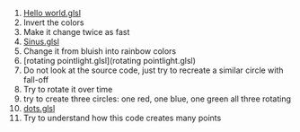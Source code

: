 1. [Hello world.glsl](Hello%20world.glsl)
  1. Invert the colors
  1. Make it change twice as fast
1. [Sinus.glsl](Sinus.glsl)
  1. Change it from bluish into rainbow colors
1. [rotating pointlight.glsl](rotating pointlight.glsl)
  1. Do not look at the source code, just try to recreate a similar circle with fall-off
  1. Try to rotate it over time
  1. try to create three circles: one red, one blue, one green all three rotating
1. [dots.glsl](dots.glsl)
  1. Try to understand how this code creates many points
